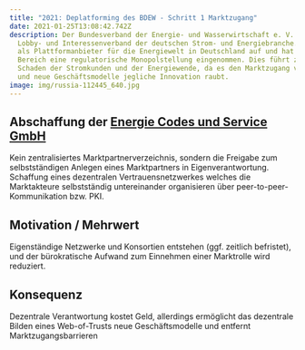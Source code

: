 ```yaml
---
title: "2021: Deplatforming des BDEW - Schritt 1 Marktzugang"
date: 2021-01-25T13:08:42.742Z
description: Der Bundesverband der Energie- und Wasserwirtschaft e. V. ist ein
  Lobby- und Interessenverband der deutschen Strom- und Energiebranche. Er tritt
  als Plattformanbieter für die Energiewelt in Deutschland auf und hat in diesem
  Bereich eine regulatorische Monopolstellung eingenommen. Dies führt zum
  Schaden der Stromkunden und der Energiewende, da es den Marktzugang verhindert
  und neue Geschäftsmodelle jegliche Innovation raubt.
image: img/russia-112445_640.jpg
---
```

## Abschaffung der [Energie Codes und Service GmbH](https://www.energiecodes-services.de/) 

Kein zentralisiertes Marktpartnerverzeichnis, sondern die Freigabe zum selbstständigen Anlegen eines Marktpartners in Eigenverantwortung. Schaffung eines dezentralen Vertrauensnetzwerkes welches die Marktakteure selbstständig untereinander organisieren über peer-to-peer-Kommunikation bzw. PKI.

## Motivation / Mehrwert

Eigenständige Netzwerke und Konsortien entstehen (ggf. zeitlich befristet), und der bürokratische Aufwand zum Einnehmen einer Marktrolle wird reduziert.

## Konsequenz

Dezentrale Verantwortung kostet Geld, allerdings ermöglicht das dezentrale Bilden eines Web-of-Trusts
neue Geschäftsmodelle und entfernt Marktzugangsbarrieren